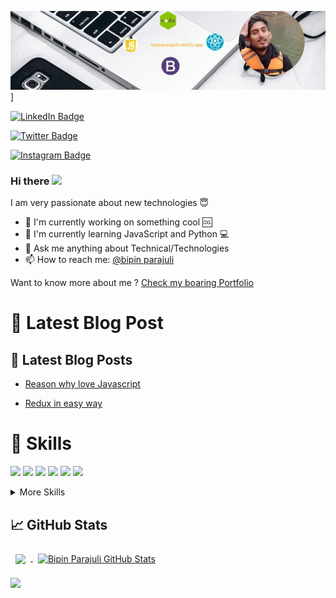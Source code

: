 ![Bipin GitHub Banner](./Assets/my.jpg)]

[![LinkedIn Badge](https://img.shields.io/badge/LinkedIn-Profile-informational?style=flat&logo=linkedin&logoColor=white&color=0D76A8)](https://www.linkedin.com/in/bipin-parajuli-6580a3190/)

[![Twitter Badge](https://img.shields.io/badge/Twitter-Profile-informational?style=flat&logo=twitter&logoColor=white&color=1CA2F1)](https://twitter.com/@Bipin47267778)

[![Instagram Badge](https://img.shields.io/badge/Instagram-Profile-information?style=flat&logo=instagram&logoColor=white&color=1CA2F1)](https://www.instagram.com/bipinprjl/)



### Hi there <a href="https://www.bipinparajuli.com.np/"><img src="https://media.giphy.com/media/hvRJCLFzcasrR4ia7z/giphy.gif" width="25px"></a>


I am very passionate about new technologies 😇

- 🔭 I'm currently working on something cool 🆒
- 🌱 I'm currently learning JavaScript and Python 💻 
- 💬 Ask me anything about Technical/Technologies
- 📫 How to reach me: [@bipin parajuli](https://www.instagram.com/bipinprjl/)


Want to know more about me ? [Check my boaring Portfolio](https://www.bipinparajuli.com.np)


# 📕 Latest Blog Post

## 📕 Latest Blog Posts

- [Reason why love Javascript](https://bipinparajuli-96229.medium.com/five-reason-why-i-love-javascript-e2509b4d8fa4)

- [Redux in easy way](https://bipinparajuli-96229.medium.com/redux-explain-in-easy-way-f8deb4053413)



# 💼 Skills


![](https://img.shields.io/badge/Code-React-informational?style=flat&logo=react&logoColor=white&color=f3b745)
![](https://img.shields.io/badge/Code-JavaScript-informational?style=flat&logo=JavaScript&logoColor=white&color=f3b745)
![](https://img.shields.io/badge/Code-TypeScript-informational?style=flat&logo=TypeScript&logoColor=white&color=f3b745)
![](https://img.shields.io/badge/Code-Java-informational?style=flat&logo=Java&logoColor=white&color=f3b745)
![](https://img.shields.io/badge/Code-MongoDB-informational?style=flat&logo=MongoDB&logoColor=white&color=f3b745)
![](https://img.shields.io/badge/Code-NodeJS-informational?style=flat&logo=Node&logoColor=white&color=f3b745)


<details>
<summary>More Skills</summary>
<br>

![](https://img.shields.io/badge/UI/UX-Web/Product/Mobile-informational?style=flat&logoColor=white&color=f3b745)
![](https://img.shields.io/badge/Style-CSS-informational?style=flat&logo=css3&logoColor=white&color=f3b745)
![](https://img.shields.io/badge/Style-Sass-informational?style=flat&logo=Sass&logoColor=white&color=f3b745)
![](https://img.shields.io/badge/Style-HTml(5)-informational?style=flat&logo=HTML&logoColor=white&color=f3b745)

</details>



## 📈 GitHub Stats

<a href="https://github.com/bipinparajuli">
  <img align="center" style="margin:0.5rem" src="https://github-readme-stats.vercel.app/api/top-langs/?username=bipinparajuli&hide=html,css&title_color=f3b745&text_color=fff&icon_color=f3b745&bg_color=14171A" />
</a>

<a href="https://github.com/bipinparajuli">
  <img align="center" style="margin:0.5rem" src="https://github-readme-stats.vercel.app/api?username=bipinparajuli&show_icons=true&line_height=27&count_private=true&title_color=f3b745&text_color=fff&icon_color=fff&bg_color=14171A" alt="Bipin Parajuli GitHub Stats" />
</a>

![](https://komarev.com/ghpvc/?username=bipinparajuli&color=green)







